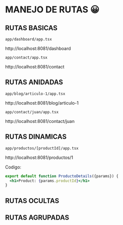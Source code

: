 # MANEJO DE RUTAS 😀

## RUTAS BASICAS
`app/dashboard/app.tsx`

http://localhost:8081/dashboard

`app/contact/app.tsx`

http://localhost:8081/contact


## RUTAS ANIDADAS
`app/blog/articulo-1/app.tsx`

http://localhost:8081/blog/articulo-1

`app/contact/juan/app.tsx`

http://localhost:8081/contact/juan

## RUTAS DINAMICAS
`app/productos/[productId]/app.tsx`

http://localhost:8081/productos/1

Codigo:
```jsx
export default function ProductoDetails({params}) {
  <h1>Product: {params.productId}</h1>
}

```

## RUTAS OCULTAS

## RUTAS AGRUPADAS
